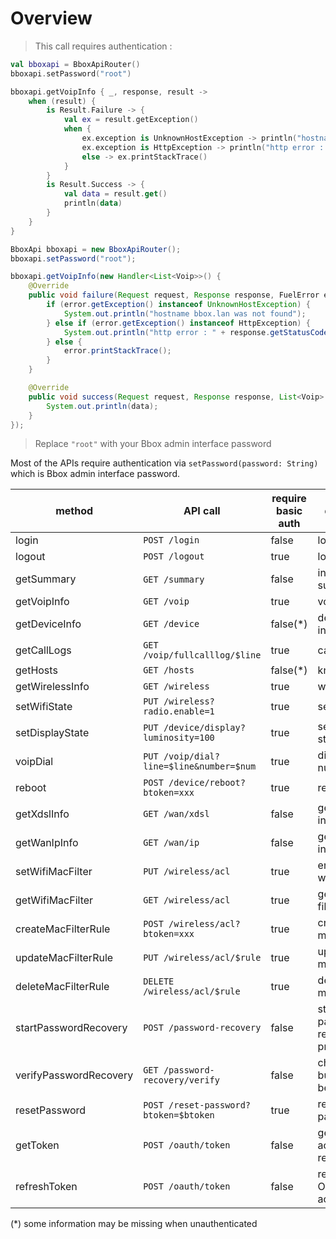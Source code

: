 # Overview

> This call requires authentication :

```kotlin
val bboxapi = BboxApiRouter()
bboxapi.setPassword("root")

bboxapi.getVoipInfo { _, response, result ->
    when (result) {
        is Result.Failure -> {
            val ex = result.getException()
            when {
                ex.exception is UnknownHostException -> println("hostname bbox.lan was not found")
                ex.exception is HttpException -> println("http error : ${response.statusCode}")
                else -> ex.printStackTrace()
            }
        }
        is Result.Success -> {
            val data = result.get()
            println(data)
        }
    }
}
```

```java
BboxApi bboxapi = new BboxApiRouter();
bboxapi.setPassword("root");

bboxapi.getVoipInfo(new Handler<List<Voip>>() {
    @Override
    public void failure(Request request, Response response, FuelError error) {
        if (error.getException() instanceof UnknownHostException) {
            System.out.println("hostname bbox.lan was not found");
        } else if (error.getException() instanceof HttpException) {
            System.out.println("http error : " + response.getStatusCode());
        } else {
            error.printStackTrace();
        }
    }

    @Override
    public void success(Request request, Response response, List<Voip> data) {
        System.out.println(data);
    }
});
```
> Replace `"root"` with your Bbox admin interface password

Most of the APIs require authentication via `setPassword(password: String)` which is Bbox admin interface password.

| method              | API call                               | require basic auth | description                    
|---------------------|----------------------------------------|---------------|--------------------------------
| login               | `POST /login`                          | false | login
| logout              | `POST /logout`                         | true | logout                               
| getSummary          | `GET /summary`                           | false | information summary            
| getVoipInfo         | `GET /voip`                              | true | voip data                      
| getDeviceInfo       | `GET /device`                            | false(*) | device information             
| getCallLogs         | `GET /voip/fullcalllog/$line`            | true | call log                       
| getHosts            | `GET /hosts`                             | false(*) | known hosts                    
| getWirelessInfo     | `GET /wireless`                          | true | wireless info                  
| setWifiState        | `PUT /wireless?radio.enable=1`           | true | set wifi state                 
| setDisplayState     | `PUT /device/display?luminosity=100`     | true | set display state              
| voipDial            | `PUT /voip/dial?line=$line&number=$num`  | true | dial phone number              
| reboot              | `POST /device/reboot?btoken=xxx`         | true | reboot bbox                    
| getXdslInfo         | `GET /wan/xdsl`                          | false | get xdsl information           
| getWanIpInfo        | `GET /wan/ip`                            | false | get wan ip info                
| setWifiMacFilter    | `PUT /wireless/acl`                      | true | enable/disable wifi mac filter 
| getWifiMacFilter    | `GET /wireless/acl`                      | true | get wifi mac filters           
| createMacFilterRule | `POST /wireless/acl?btoken=xxx`          | true | create wifi mac filter         
| updateMacFilterRule | `PUT /wireless/acl/$rule`                | true | update wifi mac filter         
| deleteMacFilterRule | `DELETE /wireless/acl/$rule`             | true | delete wifi mac filter         
| startPasswordRecovery | `POST /password-recovery`             | false | start password recovery process
| verifyPasswordRecovery | `GET /password-recovery/verify`       | false | check if push button has been pressed   
| resetPassword        | `POST /reset-password?btoken=$btoken`       | true | reset the password
| getToken             | `POST /oauth/token` | false | get Oauth2.0 access token / refresh token 
| refreshToken         | `POST /oauth/token` | false | refresh an Oauth2.0 access token

(*) some information may be missing when unauthenticated
